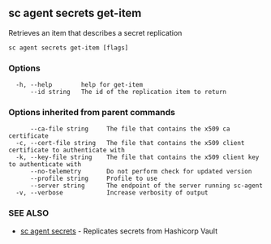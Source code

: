 ## sc agent secrets get-item

Retrieves an item that describes a secret replication

```
sc agent secrets get-item [flags]
```

### Options

```
  -h, --help        help for get-item
      --id string   The id of the replication item to return
```

### Options inherited from parent commands

```
      --ca-file string     The file that contains the x509 ca certificate
  -c, --cert-file string   The file that contains the x509 client certificate to authenticate with
  -k, --key-file string    The file that contains the x509 client key to authenticate with
      --no-telemetry       Do not perform check for updated version
      --profile string     Profile to use
      --server string      The endpoint of the server running sc-agent
  -v, --verbose            Increase verbosity of output
```

### SEE ALSO

* [sc agent secrets](sc_agent_secrets.md)	 - Replicates secrets from Hashicorp Vault

